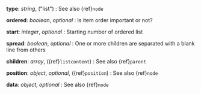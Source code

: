 __type__: _string_, ("list")
: See also {ref}`node`

__ordered__: _boolean_, _optional_
: Is item order important or not?

__start__: _integer_, _optional_
: Starting number of ordered list

__spread__: _boolean_, _optional_
: One or more children are separated with a blank line from others

__children__: _array_, ({ref}`listcontent`)
: See also {ref}`parent`

__position__: _object_, _optional_, ({ref}`position`)
: See also {ref}`node`

__data__: _object_, _optional_
: See also {ref}`node`

